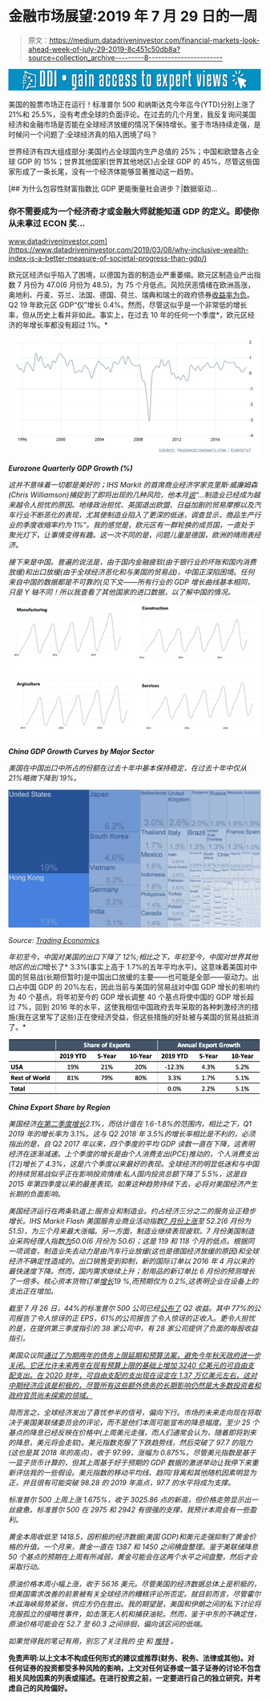 # 金融市场展望:2019 年 7 月 29 日的一周

> 原文：<https://medium.datadriveninvestor.com/financial-markets-look-ahead-week-of-july-29-2019-8c451c50db8a?source=collection_archive---------8----------------------->

[![](img/1308c24deb8db1c45aa7d4f5d48bd267.png)](http://www.track.datadriveninvestor.com/1B9E)

美国的股票市场正在运行！标准普尔 500 和纳斯达克今年迄今(YTD)分别上涨了 21%和 25.5%，没有考虑全球的负面评论。在过去的几个月里，我反复询问美国经济和金融市场是否能在全球经济放缓的情况下保持增长。鉴于市场持续走强，是时候问一个问题了:全球经济真的陷入困境了吗？

世界经济有四大组成部分:美国约占全球国内生产总值的 25%；中国和欧盟各占全球 GDP 的 15%；世界其他国家(世界其他地区)占全球 GDP 的 45%，尽管这些国家形成了一条长尾，没有一个经济体能够显著推动这一趋势。

[](https://www.datadriveninvestor.com/2019/03/08/why-inclusive-wealth-index-is-a-better-measure-of-societal-progress-than-gdp/) [## 为什么包容性财富指数比 GDP 更能衡量社会进步？|数据驱动…

### 你不需要成为一个经济奇才或金融大师就能知道 GDP 的定义。即使你从未拿过 ECON 奖…

www.datadriveninvestor.com](https://www.datadriveninvestor.com/2019/03/08/why-inclusive-wealth-index-is-a-better-measure-of-societal-progress-than-gdp/) 

欧元区经济似乎陷入了困境，以德国为首的制造业严重萎缩。欧元区制造业产出指数 7 月份为 47.0(6 月份为 48.5)，为 75 个月低点。风险厌恶情绪在欧洲高涨，奥地利、丹麦、芬兰、法国、德国、荷兰、瑞典和瑞士的政府债券[收益率为负](https://www.investing.com/rates-bonds/european-government-bonds)。Q2 19 年欧元区 GDP“仅”增长 0.4%。然而，尽管这似乎是一个非常低的增长率，但从历史上看并非如此。事实上，在过去 10 年的任何一个季度*，欧元区经济的年增长率都没有超过 1%。*

*![](img/f134269bb89ccde555e8bbc039e11bd7.png)*

***Eurozone Quarterly GDP Growth (%)***

*这并不意味着一切都是美好的；IHS Markit 的首席商业经济学家克里斯·威廉姆森(Chris Williamson)捕捉到了即将出现的几种风险，他本月[说](https://ihsmarkit.com/research-analysis/eurozone-growth-falters-as-manufacturing-downturn-deepens-jul19.html)“…制造业已经成为越来越令人担忧的原因。地缘政治担忧、英国退出欧盟、日益加剧的贸易摩擦以及汽车行业不断恶化的表现，尤其使制造业陷入了更深的低迷，调查显示，商品生产行业的季度收缩率约为 1%”。我的感觉是，欧元区有一群轮换的成员国，一直处于聚光灯下，让事情变得有趣。这一次不同的是，问题儿童是德国，欧洲的晴雨表经济。*

*接下来是中国。普遍的说法是，由于国内金融疲软(由于银行业的坏账和国内消费放缓)和出口放缓(由于全球经济恶化和与美国的贸易战)，中国正深陷困境。任何来自中国的数据都是不可靠的(见下文——所有行业的 GDP 增长曲线基本相同，只是 Y 轴不同！所以我查看了其他国家的进口数据，以了解中国的情况。*

*![](img/0de31ae061da51d5623b554b30e61f71.png)*

***China GDP Growth Curves by Major Sector***

*美国在中国出口中所占的份额在过去十年中基本保持稳定，在过去十年中仅从 21%略微下降到 19%。*

*![](img/79d6d58a12b16e9a2a6c4b123a0af249.png)*

*Source: [Trading Economics](https://tradingeconomics.com/china/exports-by-country)*

*年初至今，中国对美国的出口下降了 12%;相比之下，年初至今，中国对世界其他地区的出口*增长了* 3.3%(事实上高于 1.7%的五年平均水平)。这意味着美国对中国的贸易战(长期但暂时)是中国出口放缓的主要——也可能是全部——驱动力。出口占中国 GDP 的 20%左右，因此当前与美国的贸易战对中国 GDP 增长的影响约为 40 个基点。将年初至今的 GDP 增长调整 40 个基点将使中国的 GDP 增长超过 7%，回到 2016 年的水平，这使我相信中国政府去年采取的各种刺激经济的措施(我在这里写了这些)正在使经济受益，但这些措施的好处被与美国的贸易战抵消了。*

*![](img/046af5db4676ec24bc70bad309f19f54.png)*

***China Export Share by Region***

*美国经济[在第二季度增长](https://www.theguardian.com/business/live/2019/jul/26/asian-shares-stock-markets-ecb-economy-sterling-pound-euro-dollar-us-gdp-growth-business-live)2.1%，而估计值在 1.6-1.8%的范围内，相比之下，Q1 2019 年的增长率为 3.1%。这与 Q2 2018 年 3.5%的增长率相比是不利的，必须指出的是，自 Q2 2017 年以来，四个季度的平均 GDP 读数一直在下降，这表明经济在逐渐减速。上个季度的增长是由个人消费支出(PCE)推动的，个人消费支出(T2)增长了 4.3%，这是六个季度以来最好的表现。全球经济的明显低迷和与中国的持续贸易战似乎正在影响投资情绪:私人国内投资总额下降了 5.5%，这是自 2015 年第四季度以来的最差表现。如果这种趋势持续下去，必将对美国经济产生长期的负面影响。*

*美国经济运行在两条轨道上:服务业和制造业。约占经济三分之二的服务业正稳步增长。IHS Markit Flash 美国服务业商业活动指数[7 月份上涨](https://www.markiteconomics.com/Public/Home/PressRelease/185bc294d61c400d9b6463a1d54864be)至 52.2(6 月份为 51.5)，为三个月来最大涨幅。另一方面，制造业继续表现疲软。7 月份美国制造业采购经理人指数[为](https://www.markiteconomics.com/Public/Home/PressRelease/185bc294d61c400d9b6463a1d54864be)50.0(6 月份为 50.6)；这是 119 和 118 个月的低点。根据同一项调查，制造业失去动力是由汽车行业放缓(这也是德国经济放缓的原因)和全球经济不确定性造成的。出口销售受到抑制，新的国际订单以 2016 年 4 月以来的最快速度下降。然而，国内需求继续上升；耐用品的新订单比 6 月份的预测增长了一倍多。核心资本货物订单[增长](https://www.reuters.com/article/us-usa-economy/u-s-business-investment-stabilizing-economy-slowing-idUSKCN1UK1XO)19 %,而预期仅为 0.2%,这表明企业在设备上的支出正在增加。*

*截至 7 月 26 日，44%的标准普尔 500 公司已经[公布了](https://www.factset.com/hubfs/Resources%20Section/Research%20Desk/Earnings%20Insight/EarningsInsight_072619.pdf) Q2 收益。其中 77%的公司报告了令人惊讶的正 EPS，61%的公司报告了令人惊讶的正收入。更令人担忧的是，在提供第三季度指引的 38 家公司中，有 28 家公司提供了负面的每股收益指引。*

*美国众议院[通过了为期两年的债务上限延期和预算法案，避免今年秋天政府进一步关闭。它还允许未来两年在现有预算上限的基础上增加 3240 亿美元的可自由支配支出。在 2020 财年，可自由支配的支出现在设定在 1.37 万亿美元左右，这对中期经济应该是积极的，尽管所有这些额外债务的长期影响仍然是大多数投资者和政府官员尚未探索的领域。](https://www.nytimes.com/2019/07/22/us/politics/budget-deal.html)*

*简而言之，全球经济发出了喜忧参半的信号，偏向下行。市场的未来走向现在将取决于美国美联储委员会的评论，而不是他们本周可能宣布的降息幅度。至少 25 个基点的降息已经反映在价格中(上周美元走强，而人们通常会认为，随着即将到来的降息，美元将会走软)。美元指数克服了下跌趋势线，然后突破了 97.7 的阻力(这也是其 2018 年的高点)，收于 97.99，涨幅为 0.875%。尽管美元指数是基于一篮子货币计算的，但其上周基于好于预期的 GDP 数据的激进举动让我停下来重新评估我的一些假设。美元指数的移动平均线、趋同/背离和其他随机因素明显为正，并且很有可能突破 98.28 的 2019 年高点，97.7 的水平将成为支撑。*

*标准普尔 500 上周上涨 1.675%，收于 3025.86 点的新高，但价格走势显示出一丝疲惫。标准普尔 500 在 2975 和 2942 有很强的支撑，我预计本周会有一些盈利。*

*黄金本周收低至 1418.5，因积极的经济数据(美国 GDP)和美元走强抑制了黄金价格的升值。一个月来，黄金一直在 1387 和 1450 之间横盘整理。鉴于美联储降息 50 个基点的预期在上周有所减弱，黄金可能会在这两个水平之间盘整，然后才会采取行动。*

*原油价格本周小幅上涨，收于 56.16 美元。尽管美国的经济数据总体上是积极的，但美国需求改善的前景被有关全球经济的糟糕评论所否定。就目前而言，尽管霍尔木兹海峡局势紧张，供应方仍在胜出。我的期望是，美国和伊朗之间的私下讨论将克服孤立的侵略性事件，如击落无人机和捕获油轮。然而，鉴于中东的不确定性，原油价格可能会在 52.7 至 60.3 之间徘徊，偏向该区间的低端。*

**如果觉得我的笔记有用，别忘了关注我的* [*中*](/@lecturing.trader?source=post_page---------------------------) *和* [*推特*](https://twitter.com/LecturingTrader?lang=en&source=post_page---------------------------) *。**

**免责声明:以上文本不构成任何形式的建议或推荐(财务、税务、法律或其他)。对任何证券的投资都受多种风险的影响，上文对任何证券或一篮子证券的讨论不包含相关风险因素的列表或描述。在进行投资之前，一定要进行自己的独立研究，并考虑自己的风险偏好。**
